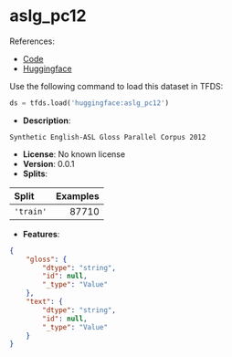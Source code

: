 # aslg_pc12

References:

*   [Code](https://huggingface.co/datasets/aslg_pc12/tree/main)
*   [Huggingface](https://huggingface.co/datasets/aslg_pc12)



Use the following command to load this dataset in TFDS:

```python
ds = tfds.load('huggingface:aslg_pc12')
```

*   **Description**:

```
Synthetic English-ASL Gloss Parallel Corpus 2012
```

*   **License**: No known license
*   **Version**: 0.0.1
*   **Splits**:

Split  | Examples
:----- | -------:
`'train'` | 87710

*   **Features**:

```json
{
    "gloss": {
        "dtype": "string",
        "id": null,
        "_type": "Value"
    },
    "text": {
        "dtype": "string",
        "id": null,
        "_type": "Value"
    }
}
```


